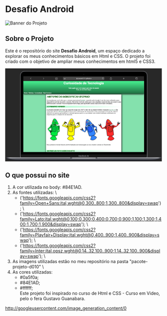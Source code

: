 # Desafio Android

![Banner do Projeto](https://placehold.co/1200x400/2ecc71/ffffff?text=Curiosidades+de+Tecnologia)

## Sobre o Projeto

Este é o repositório do site **Desafio Android**, um espaço dedicado a explorar os meus conhecimentos básicos em Html e CSS. O projeto foi criado com o objetivo de ampliar meus conhecimentos em html5 e CSS3.

![Inlustração do Site](https://github.com/JoaoArt2311/_desafio_/blob/main/img/img.01.png)

## O que possui no site
1. A cor utilizada no body: #84E1AD.
2. As fontes utilizadas: \
   * ('https://fonts.googleapis.com/css2?family=Open+Sans:ital,wght@0,300..800;1,300..800&display=swap'); \
   * ('https://fonts.googleapis.com/css2?family=Lato:ital,wght@0,100;0,300;0,400;0,700;0,900;1,100;1,300;1,400;1,700;1,900&display=swap'); \
   * ('https://fonts.googleapis.com/css2?family=Playfair+Display:ital,wght@0,400..900;1,400..900&display=swap'); \
   * ('https://fonts.googleapis.com/css2?family=Inter:ital,opsz,wght@0,14..32,100..900;1,14..32,100..900&display=swap'); \
3. As imagens utilizadas estão no meu repositório na pasta "pacote-projeto-d010" \
4. As cores utilizadas:
   * #0a5f0a; 
   * #84E1AD; 
   * #ffffff; \
Este projeto foi inspirado no curso de Html e CSS - Curso em Video, pelo o fera Gustavo Guanabara.

http://googleusercontent.com/image_generation_content/0
